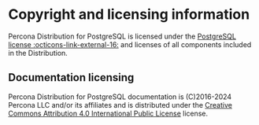 
# Copyright and licensing information

Percona Distribution for PostgreSQL is licensed under the [PostgreSQL license :octicons-link-external-16:](https://opensource.org/licenses/postgresql) and licenses of all components included in the Distribution.

## Documentation licensing

Percona Distribution for PostgreSQL documentation is (C)2016-2024 Percona LLC and/or its affiliates
and is distributed under the [Creative Commons Attribution 4.0 International Public License](https://creativecommons.org/licenses/by/4.0/) license.
